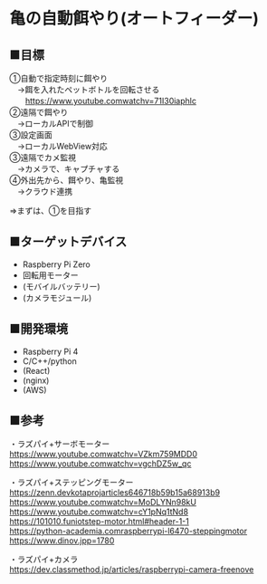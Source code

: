 # 亀の自動餌やり(オートフィーダー)

## ■目標

①自動で指定時刻に餌やり  
　→餌を入れたペットボトルを回転させる  
　　<https://www.youtube.comwatchv=71I30iaphlc>  
②遠隔で餌やり  
　→ローカルAPIで制御  
③設定画面  
　→ローカルWebView対応  
③遠隔でカメ監視  
　→カメラで、キャプチャする  
④外出先から、餌やり、亀監視  
　→クラウド連携  

  ⇒まずは、①を目指す  

## ■ターゲットデバイス

- Raspberry Pi Zero
- 回転用モーター
- (モバイルバッテリー)
- (カメラモジュール)

## ■開発環境

- Raspberry Pi 4
- C/C++/python  
- (React)  
- (nginx)  
- (AWS)  

## ■参考

・ラズパイ+サーボモーター  
<https://www.youtube.comwatchv=VZkm759MDD0>  
<https://www.youtube.comwatchv=vgchDZ5w_qc>  

・ラズパイ+ステッピングモーター  
<https://zenn.devkotaprojarticles646718b59b15a68913b9>  
<https://www.youtube.comwatchv=MoDLYNn98kU>  
<https://www.youtube.comwatchv=cY1pNq1tNd8>  
<https://101010.funiotstep-motor.html#header-1-1>  
<https://python-academia.comraspberrypi-l6470-steppingmotor>  
<https://www.dinov.jpp=1780>  

・ラズパイ+カメラ  
<https://dev.classmethod.jp/articles/raspberrypi-camera-freenove>  
